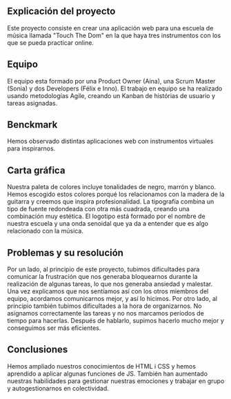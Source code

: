 ## Explicación del proyecto
Este proyecto consiste en crear una aplicación web para una escuela de música llamada "Touch The Dom" en la que haya tres instrumentos con los que se pueda practicar online. 

## Equipo
El equipo esta formado por una Product Owner (Aina), una Scrum Master (Sonia) y dos Developers (Félix e Inno). El trabajo en equipo se ha realizado usando metodologías Agile, creando un Kanban de histórias de usuario y tareas asignadas. 

## Benckmark
Hemos observado distintas aplicaciones web con instrumentos virtuales para inspirarnos.

## Carta gráfica
Nuestra paleta de colores incluye tonalidades de negro, marrón y blanco. Hemos escogido estos colores porqué los relacionamos con la madera de la guitarra y creemos que inspira profesionalidad. La tipografía combina un tipo de fuente redondeada con otra más cuadrada, creando una combinación muy estética. El logotipo está formado por el nombre de nuestra escuela y una onda senoidal que ya da a entender que es algo relacionado con la música.

## Problemas y su resolución
Por un lado, al principio de este proyecto, tubimos dificultades para comunicar la frustración que nos generaba bloquearnos durante la realización de algunas tareas, lo que nos generaba ansiedad y malestar. Una vez explicamos que nos sentíamos así con los otros miembros del equipo, acordamos comunicarnos mejor, y así lo hicimos. 
Por otro lado, al principio también tubimos dificultades a la hora de organizarnos. No asignamos correctamente las tareas y no nos marcamos períodos de tiempo para hacerlas. Después de hablarlo, supimos hacerlo mucho mejor y conseguimos ser más eficientes.

## Conclusiones
Hemos ampliado nuestros conocimientos de HTML i CSS y hemos aprendido a aplicar algunas funciones de JS. También han aumentado nuestras habilidades para gestionar nuestras emociones y trabajar en grupo y autogestionarnos en colectividad. 